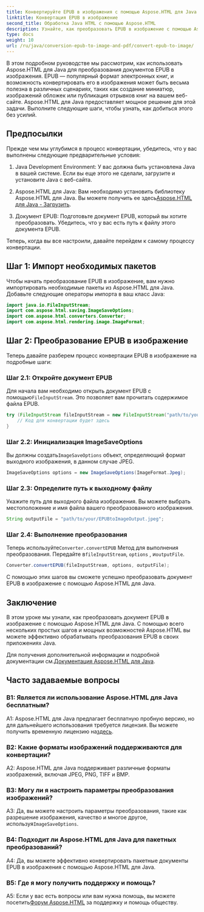 ```yaml
---
title: Конвертируйте EPUB в изображения с помощью Aspose.HTML для Java
linktitle: Конвертация EPUB в изображение
second_title: Обработка Java HTML с помощью Aspose.HTML
description: Узнайте, как преобразовать EPUB в изображение с помощью Aspose.HTML для Java. Простое пошаговое руководство для эффективных преобразований.
type: docs
weight: 10
url: /ru/java/conversion-epub-to-image-and-pdf/convert-epub-to-image/
---
```

В этом подробном руководстве мы рассмотрим, как использовать Aspose.HTML для Java для преобразования документов EPUB в изображения. EPUB — популярный формат электронных книг, и возможность конвертировать его в изображения может быть весьма полезна в различных сценариях, таких как создание миниатюр, изображений обложек или публикация отрывков книг на вашем веб-сайте. Aspose.HTML для Java предоставляет мощное решение для этой задачи. Выполните следующие шаги, чтобы узнать, как добиться этого без усилий.

## Предпосылки

Прежде чем мы углубимся в процесс конвертации, убедитесь, что у вас выполнены следующие предварительные условия:

1. Java Development Environment: У вас должна быть установлена Java в вашей системе. Если вы еще этого не сделали, загрузите и установите Java с веб-сайта.

2.  Aspose.HTML для Java: Вам необходимо установить библиотеку Aspose.HTML для Java. Вы можете получить ее здесь[Aspose.HTML для Java - Загрузить](https://releases.aspose.com/html/java/).

3. Документ EPUB: Подготовьте документ EPUB, который вы хотите преобразовать. Убедитесь, что у вас есть путь к файлу этого документа EPUB.

Теперь, когда вы все настроили, давайте перейдем к самому процессу конвертации.

## Шаг 1: Импорт необходимых пакетов

Чтобы начать преобразование EPUB в изображение, вам нужно импортировать необходимые пакеты из Aspose.HTML для Java. Добавьте следующие операторы импорта в ваш класс Java:

```java
import java.io.FileInputStream;
import com.aspose.html.saving.ImageSaveOptions;
import com.aspose.html.converters.Converter;
import com.aspose.html.rendering.image.ImageFormat;
```

## Шаг 2: Преобразование EPUB в изображение

Теперь давайте разберем процесс конвертации EPUB в изображение на подробные шаги:

### Шаг 2.1: Откройте документ EPUB

 Для начала вам необходимо открыть документ EPUB с помощью`FileInputStream`. Это позволяет вам прочитать содержимое файла EPUB.

```java
try (FileInputStream fileInputStream = new FileInputStream("path/to/your/input.epub")) {
    // Код для конвертации будет здесь
}
```

### Шаг 2.2: Инициализация ImageSaveOptions

 Вы должны создать`ImageSaveOptions` объект, определяющий формат выходного изображения, в данном случае JPEG.

```java
ImageSaveOptions options = new ImageSaveOptions(ImageFormat.Jpeg);
```

### Шаг 2.3: Определите путь к выходному файлу

Укажите путь для выходного файла изображения. Вы можете выбрать местоположение и имя файла вашего преобразованного изображения.

```java
String outputFile = "path/to/your/EPUBtoImageOutput.jpeg";
```

### Шаг 2.4: Выполнение преобразования

 Теперь используйте`Converter.convertEPUB` Метод для выполнения преобразования. Передайте в`fileInputStream`, `options` , и`outputFile`.

```java
Converter.convertEPUB(fileInputStream, options, outputFile);
```

С помощью этих шагов вы сможете успешно преобразовать документ EPUB в изображение с помощью Aspose.HTML для Java.

## Заключение

В этом уроке мы узнали, как преобразовать документ EPUB в изображение с помощью Aspose.HTML для Java. С помощью всего нескольких простых шагов и мощных возможностей Aspose.HTML вы можете эффективно обрабатывать преобразования EPUB в своих приложениях Java.

 Для получения дополнительной информации и подробной документации см.[Документация Aspose.HTML для Java](https://reference.aspose.com/html/java/).

## Часто задаваемые вопросы

### В1: Является ли использование Aspose.HTML для Java бесплатным?

 A1: Aspose.HTML для Java предлагает бесплатную пробную версию, но для дальнейшего использования требуется лицензия. Вы можете получить временную лицензию на[здесь](https://purchase.aspose.com/temporary-license/).

### В2: Какие форматы изображений поддерживаются для конвертации?

A2: Aspose.HTML для Java поддерживает различные форматы изображений, включая JPEG, PNG, TIFF и BMP.

### В3: Могу ли я настроить параметры преобразования изображений?

 A3: Да, вы можете настроить параметры преобразования, такие как разрешение изображения, качество и многое другое, используя`ImageSaveOptions`.

### В4: Подходит ли Aspose.HTML для Java для пакетных преобразований?

A4: Да, вы можете эффективно конвертировать пакетные документы EPUB в изображения с помощью Aspose.HTML для Java.

### В5: Где я могу получить поддержку и помощь?

 A5: Если у вас есть вопросы или вам нужна помощь, вы можете посетить[Форум Aspose.HTML](https://forum.aspose.com/) за поддержку и помощь обществу.